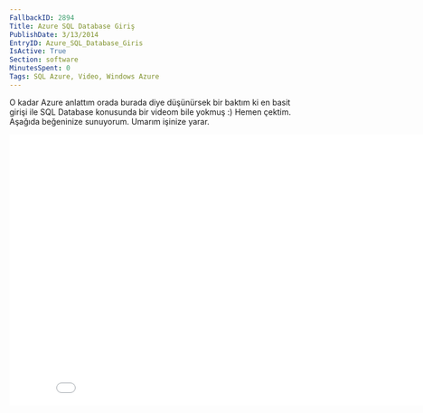 ```yaml
---
FallbackID: 2894
Title: Azure SQL Database Giriş
PublishDate: 3/13/2014
EntryID: Azure_SQL_Database_Giris
IsActive: True
Section: software
MinutesSpent: 0
Tags: SQL Azure, Video, Windows Azure
---
```

O kadar Azure anlattım orada burada diye düşünürsek bir baktım ki en
basit girişi ile SQL Database konusunda bir videom bile yokmuş :) Hemen
çektim. Aşağıda beğeninize sunuyorum. Umarım işinize yarar.
<iframe width="853" height="480" src="//www.youtube.com/embed/AtgSe3RYlXg" frameborder="0" allowfullscreen></iframe>
